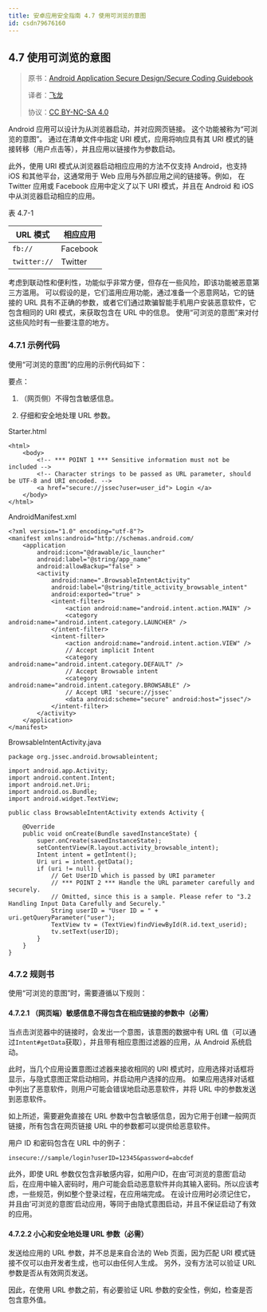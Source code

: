 ```yaml
---
title: 安卓应用安全指南 4.7 使用可浏览的意图
id: csdn79676160
---
```


## 4.7 使用可浏览的意图

> 原书：[Android Application Secure Design/Secure Coding Guidebook](http://www.jssec.org/dl/android_securecoding_en.pdf)
> 
> 译者：[飞龙](https://github.com/wizardforcel)
> 
> 协议：[CC BY-NC-SA 4.0](http://creativecommons.org/licenses/by-nc-sa/4.0/)

Android 应用可以设计为从浏览器启动，并对应网页链接。 这个功能被称为“可浏览的意图”。 通过在清单文件中指定 URI 模式，应用将响应具有其 URI 模式的链接转移（用户点击等），并且应用以链接作为参数启动。

此外，使用 URI 模式从浏览器启动相应应用的方法不仅支持 Android，也支持 iOS 和其他平台，这通常用于 Web 应用与外部应用之间的链接等。例如， 在 Twitter 应用或 Facebook 应用中定义了以下 URI 模式，并且在 Android 和 iOS 中从浏览器启动相应的应用。

表 4.7-1

| URL 模式 | 相应应用 |
| --- | --- |
| `fb://` | Facebook |
| `twitter://` | Twitter |

考虑到联动性和便利性，功能似乎非常方便，但存在一些风险，即该功能被恶意第三方滥用。 可以假设的是，它们滥用应用功能，通过准备一个恶意网站，它的链接的 URL 具有不正确的参数，或者它们通过欺骗智能手机用户安装恶意软件，它包含相同的 URI 模式，来获取包含在 URL 中的信息。 使用“可浏览的意图”来对付这些风险时有一些要注意的地方。

### 4.7.1 示例代码

使用“可浏览的意图”的应用的示例代码如下：

要点：

1) （网页侧）不得包含敏感信息。

2) 仔细和安全地处理 URL 参数。

Starter.html

```
<html>
    <body>
        <!-- *** POINT 1 *** Sensitive information must not be included -->
        <!-- Character strings to be passed as URL parameter, should be UTF-8 and URI encoded. -->
        <a href="secure://jssec?user=user_id"> Login </a>
    </body>
</html>
```

AndroidManifest.xml

```
<?xml version="1.0" encoding="utf-8"?>
<manifest xmlns:android="http://schemas.android.com/
    <application
        android:icon="@drawable/ic_launcher"
        android:label="@string/app_name"
        android:allowBackup="false" >
        <activity
            android:name=".BrowsableIntentActivity"
            android:label="@string/title_activity_browsable_intent"
            android:exported="true" >
            <intent-filter>
                <action android:name="android.intent.action.MAIN" />
                <category android:name="android.intent.category.LAUNCHER" />
            </intent-filter>
            <intent-filter>
                <action android:name="android.intent.action.VIEW" />
                // Accept implicit Intent
                <category android:name="android.intent.category.DEFAULT" />
                // Accept Browsable intent
                <category android:name="android.intent.category.BROWSABLE" />
                // Accept URI 'secure://jssec'
                <data android:scheme="secure" android:host="jssec"/>
            </intent-filter>
        </activity>
    </application>
</manifest>
```

BrowsableIntentActivity.java

```
package org.jssec.android.browsableintent;

import android.app.Activity;
import android.content.Intent;
import android.net.Uri;
import android.os.Bundle;
import android.widget.TextView;

public class BrowsableIntentActivity extends Activity {

    @Override
    public void onCreate(Bundle savedInstanceState) {
        super.onCreate(savedInstanceState);
        setContentView(R.layout.activity_browsable_intent);
        Intent intent = getIntent();
        Uri uri = intent.getData();
        if (uri != null) {
            // Get UserID which is passed by URI parameter
            // *** POINT 2 *** Handle the URL parameter carefully and securely.
            // Omitted, since this is a sample. Please refer to "3.2 Handling Input Data Carefully and Securely."
            String userID = "User ID = " + uri.getQueryParameter("user");
            TextView tv = (TextView)findViewById(R.id.text_userid);
            tv.setText(userID);
        }
    }
}
```

### 4.7.2 规则书

使用“可浏览的意图”时，需要遵循以下规则：

#### 4.7.2.1 （网页端）敏感信息不得包含在相应链接的参数中（必需）

当点击浏览器中的链接时，会发出一个意图，该意图的数据中有 URL 值（可以通过`Intent#getData`获取），并且带有相应意图过滤器的应用，从 Android 系统启动。

此时，当几个应用设置意图过滤器来接收相同的 URI 模式时，应用选择对话框将显示，与隐式意图正常启动相同，并启动用户选择的应用。 如果应用选择对话框中列出了恶意软件，则用户可能会错误地启动恶意软件，并将 URL 中的参数发送到恶意软件。

如上所述，需要避免直接在 URL 参数中包含敏感信息，因为它用于创建一般网页链接，所有包含在网页链接 URL 中的参数都可以提供给恶意软件。

用户 ID 和密码包含在 URL 中的例子：

```
insecure://sample/login?userID=12345&password=abcdef
```

此外，即使 URL 参数仅包含非敏感内容，如用户ID，在由’可浏览的意图’启动后，在应用中输入密码时，用户可能会启动恶意软件并向其输入密码。所以应该考虑，一些规范，例如整个登录过程，在应用端完成。 在设计应用时必须记住它，并且由’可浏览的意图’启动应用，等同于由隐式意图启动，并且不保证启动了有效的应用。

#### 4.7.2.2 小心和安全地处理 URL 参数（必需）

发送给应用的 URL 参数，并不总是来自合法的 Web 页面，因为匹配 URI 模式链接不仅可以由开发者生成，也可以由任何人生成。 另外，没有方法可以验证 URL 参数是否从有效网页发送。

因此，在使用 URL 参数之前，有必要验证 URL 参数的安全性，例如，检查是否包含意外值。